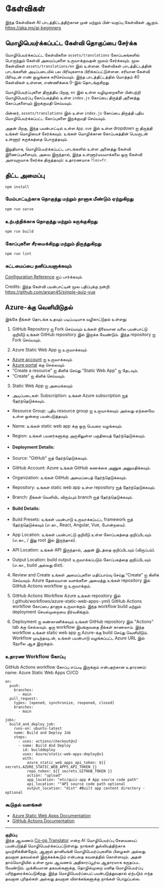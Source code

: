 <!--
CO_OP_TRANSLATOR_METADATA:
{
  "original_hash": "d699cf8509f74baa5b0b838de5cf0662",
  "translation_date": "2025-10-11T11:52:10+00:00",
  "source_file": "etc/quiz-app/README.md",
  "language_code": "ta"
}
-->
# கேள்விகள்

இந்த கேள்விகள் AI பாடத்திட்டத்திற்கான முன் மற்றும் பின்-வகுப்பு கேள்விகள் ஆகும். https://aka.ms/ai-beginners

## மொழிபெயர்க்கப்பட்ட கேள்வி தொகுப்பை சேர்க்க

மொழிபெயர்க்கப்பட்ட கேள்விகளை `assets/translations` கோப்பகங்களில் பொருந்தும் கேள்வி அமைப்புகளை உருவாக்குவதன் மூலம் சேர்க்கவும். மூல கேள்விகள் `assets/translations/en` இல் உள்ளன. கேள்விகள் பாடத்திட்டத்தின் பாடங்களின் அடிப்படையில் பல பிரிவுகளாக பிரிக்கப்பட்டுள்ளன. சரியான கேள்வி பிரிவுடன் எண் ஒழுங்கை சரிசெய்யவும். இந்த பாடத்திட்டத்தில் மொத்தம் 40 கேள்விகள் உள்ளன, எண்ணிக்கை 0-இல் தொடங்குகிறது.

மொழிபெயர்ப்புகளை திருத்திய பிறகு, `en` இல் உள்ள வழிமுறைகளை பின்பற்றி மொழிபெயர்ப்பு கோப்பகத்தில் உள்ள `index.js` கோப்பை திருத்தி அனைத்து கோப்புகளையும் இறக்குமதி செய்யவும்.

பின்னர், `assets/translations` இல் உள்ள `index.js` கோப்பை திருத்தி புதிய மொழிபெயர்க்கப்பட்ட கோப்புகளை இறக்குமதி செய்யவும்.

அதன் பிறகு, இந்த பயன்பாட்டில் உள்ள `App.vue` இல் உள்ள dropdown ஐ திருத்தி உங்கள் மொழியைச் சேர்க்கவும். உங்கள் மொழிக்கான கோப்பகத்தின் பெயருடன் உள்ளூர் சுருக்கத்தை பொருத்தவும்.

இறுதியாக, மொழிபெயர்க்கப்பட்ட பாடங்களில் உள்ள அனைத்து கேள்வி இணைப்புகளையும், அவை இருந்தால், இந்த உள்ளூர்மயமாக்கலை ஒரு கேள்வி அளவுருவாக சேர்க்க திருத்தவும்: உதாரணமாக `?loc=fr`.

## திட்ட அமைப்பு

```
npm install
```

### மேம்பாட்டிற்காக தொகுத்து மற்றும் தானாக மீண்டும் ஏற்றுகிறது

```
npm run serve
```

### உற்பத்திக்காக தொகுத்து மற்றும் சுருக்குகிறது

```
npm run build
```

### கோப்புகளை சீரமைக்கிறது மற்றும் திருத்துகிறது

```
npm run lint
```

### கட்டமைப்பை தனிப்பயனாக்கவும்

[Configuration Reference](https://cli.vuejs.org/config/) ஐப் பார்க்கவும்.

Credits: இந்த கேள்வி பயன்பாட்டின் மூல பதிப்புக்கு நன்றி: https://github.com/arpan45/simple-quiz-vue

## Azure-க்கு வெளியிடுதல்

இங்கே நீங்கள் தொடங்க உதவும் படிப்படியாக வழிகாட்டுதல் உள்ளது:

1. GitHub Repository ஐ Fork செய்யவும்
உங்கள் நிலையான வலை பயன்பாட்டு குறியீடு உங்கள் GitHub repository இல் இருக்க வேண்டும். இந்த repository ஐ Fork செய்யவும்.

2. Azure Static Web App ஐ உருவாக்கவும்
- [Azure account](http://azure.microsoft.com) ஐ உருவாக்கவும்
- [Azure portal](https://portal.azure.com) க்கு செல்லவும் 
- “Create a resource” ஐ கிளிக் செய்து “Static Web App” ஐ தேடவும்.
- “Create” ஐ கிளிக் செய்யவும்.

3. Static Web App ஐ அமைக்கவும்
- அடிப்படைகள்: Subscription: உங்கள் Azure subscription ஐத் தேர்ந்தெடுக்கவும்.
- Resource Group: புதிய resource group ஐ உருவாக்கவும் அல்லது ஏற்கனவே உள்ள ஒன்றை பயன்படுத்தவும்.
- Name: உங்கள் static web app க்கு ஒரு பெயரை வழங்கவும்.
- Region: உங்கள் பயனர்களுக்கு அருகிலுள்ள பகுதியைத் தேர்ந்தெடுக்கவும்.

- #### Deployment Details:
- Source: “GitHub” ஐத் தேர்ந்தெடுக்கவும்.
- GitHub Account: Azure உங்கள் GitHub கணக்கை அணுக அனுமதிக்கவும்.
- Organization: உங்கள் GitHub அமைப்பைத் தேர்ந்தெடுக்கவும்.
- Repository: உங்கள் static web app உள்ள repository ஐத் தேர்ந்தெடுக்கவும்.
- Branch: நீங்கள் வெளியிட விரும்பும் branch ஐத் தேர்ந்தெடுக்கவும்.

- #### Build Details:
- Build Presets: உங்கள் பயன்பாடு உருவாக்கப்பட்ட framework ஐத் தேர்ந்தெடுக்கவும் (எ.கா., React, Angular, Vue, போன்றவை).
- App Location: உங்கள் பயன்பாட்டு குறியீடு உள்ள கோப்பகத்தை குறிப்பிடவும் (எ.கா., / இது root இல் இருந்தால்).
- API Location: உங்கள் API இருந்தால், அதன் இடத்தை குறிப்பிடவும் (விருப்பம்).
- Output Location: build output உருவாக்கப்படும் கோப்பகத்தை குறிப்பிடவும் (எ.கா., build அல்லது dist).

4. Review and Create
உங்கள் அமைப்புகளை மதிப்பாய்வு செய்து “Create” ஐ கிளிக் செய்யவும். Azure தேவையான வளங்களை அமைத்து உங்கள் repository இல் GitHub Actions workflow ஐ உருவாக்கும்.

5. GitHub Actions Workflow
Azure உங்கள் repository இல் (.github/workflows/azure-static-web-apps-<name>.yml) GitHub Actions workflow கோப்பை தானாக உருவாக்கும். இந்த workflow build மற்றும் deployment செயல்முறையை நிர்வகிக்கும்.

6. Deployment ஐ கண்காணிக்கவும்
உங்கள் GitHub repository இல் “Actions” tab க்கு செல்லவும்.
ஒரு workflow இயங்குவதை நீங்கள் காணலாம். இந்த workflow உங்கள் static web app ஐ Azure-க்கு build செய்து வெளியிடும்.
Workflow முடிந்தவுடன், உங்கள் பயன்பாடு வழங்கப்பட்ட Azure URL இல் நேரலை ஆக இருக்கும்.

### உதாரண Workflow கோப்பு

GitHub Actions workflow கோப்பு எப்படி இருக்கும் என்பதற்கான உதாரணம்:
name: Azure Static Web Apps CI/CD
```
on:
  push:
    branches:
      - main
  pull_request:
    types: [opened, synchronize, reopened, closed]
    branches:
      - main

jobs:
  build_and_deploy_job:
    runs-on: ubuntu-latest
    name: Build and Deploy Job
    steps:
      - uses: actions/checkout@v2
      - name: Build And Deploy
        id: builddeploy
        uses: Azure/static-web-apps-deploy@v1
        with:
          azure_static_web_apps_api_token: ${{ secrets.AZURE_STATIC_WEB_APPS_API_TOKEN }}
          repo_token: ${{ secrets.GITHUB_TOKEN }}
          action: "upload"
          app_location: "etc/quiz-app # App source code path"
          api_location: ""API source code path optional
          output_location: "dist" #Built app content directory - optional
```

### கூடுதல் வளங்கள்
- [Azure Static Web Apps Documentation](https://learn.microsoft.com/azure/static-web-apps/getting-started)
- [GitHub Actions Documentation](https://docs.github.com/actions/use-cases-and-examples/deploying/deploying-to-azure-static-web-app)

---

**குறிப்பு**:  
இந்த ஆவணம் [Co-op Translator](https://github.com/Azure/co-op-translator) என்ற AI மொழிபெயர்ப்பு சேவையைப் பயன்படுத்தி மொழிபெயர்க்கப்பட்டுள்ளது. நாங்கள் துல்லியத்திற்காக முயற்சிக்கின்றோம், ஆனால் தானியங்கி மொழிபெயர்ப்புகளில் பிழைகள் அல்லது தவறான தகவல்கள் இருக்கக்கூடும் என்பதை கவனத்தில் கொள்ளவும். அதன் தாய்மொழியில் உள்ள மூல ஆவணம் அதிகாரப்பூர்வ ஆதாரமாக கருதப்பட வேண்டும். முக்கியமான தகவல்களுக்கு, தொழில்முறை மனித மொழிபெயர்ப்பு பரிந்துரைக்கப்படுகிறது. இந்த மொழிபெயர்ப்பைப் பயன்படுத்துவதால் ஏற்படும் எந்த தவறான புரிதல்கள் அல்லது தவறான விளக்கங்களுக்கு நாங்கள் பொறுப்பல்ல.
